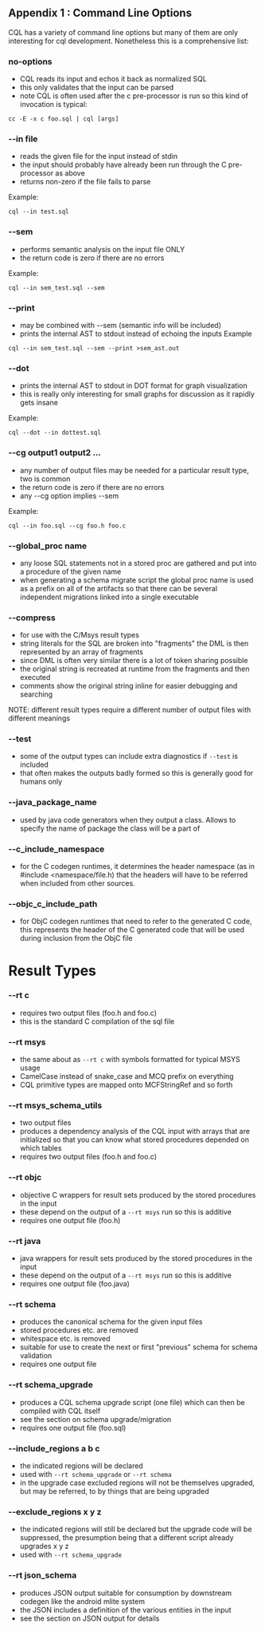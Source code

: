 <!---
-- Copyright (c) Facebook, Inc. and its affiliates.
--
-- This source code is licensed under the MIT license found in the
-- LICENSE file in the root directory of this source tree.
-->

## Appendix 1 : Command Line Options

CQL has a variety of command line options but many of them are only interesting for cql development.  Nonetheless this is a comprehensive list:

### no-options
* CQL reads its input and echos it back as normalized SQL
* this only validates that the input can be parsed
* note CQL is often used after the c pre-processor is run so this kind of invocation is typical:

```
cc -E -x c foo.sql | cql [args]
```
### --in file

* reads the given file for the input instead of stdin
* the input should probably have already been run through the C pre-processor as above
* returns non-zero if the file fails to parse

Example:
```
cql --in test.sql
```

### --sem
* performs semantic analysis on the input file ONLY
* the return code is zero if there are no errors

Example:
```
cql --in sem_test.sql --sem
```

### --print
* may be combined with --sem (semantic info will be included)
* prints the internal AST to stdout instead of echoing the inputs
Example
```
cql --in sem_test.sql --sem --print >sem_ast.out
```

### --dot
* prints the internal AST to stdout in DOT format for graph visualization
* this is really only interesting for small graphs for discussion as it rapidly gets insane

Example:
```
cql --dot --in dottest.sql
```
### --cg output1 output2 ...

* any number of output files may be needed for a particular result type, two is common
* the return code is zero if there are no errors
* any --cg option implies --sem

Example:

```
cql --in foo.sql --cg foo.h foo.c
```

### --global_proc name
* any loose SQL statements not in a stored proc are gathered and put into a procedure of the given name
* when generating a schema migrate script the global proc name is used as a prefix on all of the artifacts so that there can be several independent migrations linked into a single executable

### --compress
* for use with the C/Msys result types
* string literals for the SQL are broken into "fragments" the DML is then represented by an array of fragments
* since DML is often very similar there is a lot of token sharing possible
* the original string is recreated at runtime from the fragments and then executed
* comments show the original string inline for easier debugging and searching

NOTE: different result types require a different number of output files with different meanings

### --test
* some of the output types can include extra diagnostics if `--test` is included
* that often makes the outputs badly formed so this is generally good for humans only

### --java_package_name
* used by java code generators when they output a class. Allows to specify the name of package the class will be a part of

### --c_include_namespace
* for the C codegen runtimes, it determines the header namespace (as in #include <namespace/file.h) that the headers will have to be referred when included from other sources.

### --objc_c_include_path
* for ObjC codegen runtimes that need to refer to the generated C code, this represents the header of the C generated code that will be used during inclusion from the ObjC file

# Result Types

### --rt c
* requires two output files (foo.h and foo.c)
* this is the standard C compilation of the sql file

### --rt msys
* the same about as `--rt c` with symbols formatted for typical MSYS usage
* CamelCase instead of snake_case and MCQ prefix on everything
* CQL primitive types are mapped onto MCFStringRef and so forth

### --rt msys_schema_utils
* two output files
* produces a dependency analysis of the CQL input with arrays that are initialized so that you can know what stored procedures depended on which tables
* requires two output files (foo.h and foo.c)

### --rt objc
* objective C wrappers for result sets produced by the stored procedures in the input
* these depend on the output of a `--rt msys` run so this is additive
* requires one output file (foo.h)

### --rt java
* java wrappers for result sets produced by the stored procedures in the input
* these depend on the output of a `--rt msys` run so this is additive
* requires one output file (foo.java)

### --rt schema
* produces the canonical schema for the given input files
* stored procedures etc. are removed
* whitespace etc. is removed
* suitable for use to create the next or first "previous" schema for schema validation
* requires one output file

### --rt schema_upgrade
* produces a CQL schema upgrade script (one file) which can then be compiled with CQL itself
* see the section on schema upgrade/migration
* requires one output file (foo.sql)

### --include_regions a b c
* the indicated regions will be declared
* used with `--rt schema_upgrade` or `--rt schema`
* in the upgrade case excluded regions will not be themselves upgraded, but may be referred, to by things that are being upgraded

### --exclude_regions x y z
* the indicated regions will still be declared but the upgrade code will be suppressed, the presumption being that a different script already upgrades x y z
* used with `--rt schema_upgrade`

### --rt json_schema
* produces JSON output suitable for consumption by downstream codegen like the android mlite system
* the JSON includes a definition of the various entities in the input
* see the section on JSON output for details

<div style="page-break-after: always; visibility: hidden"></div>
